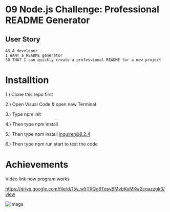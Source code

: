 # 09 Node.js Challenge: Professional README Generator

## User Story

```
AS A developer
I WANT a README generator
SO THAT I can quickly create a professional README for a new project
```

# Installtion

1.) Clone this repo first

2.) Open Visual Code & open new Terminal

3.) Type npm init

4.) Then type npm install

5.) Then type npm install inquirer@8.2.4

6.) Then type npm run start to test the code


# Achievements

Video link how program works

https://drive.google.com/file/d/15v_w5TXQg6TqsvBMvbKoMKw2cqazzgk3/view


![image](https://github.com/SanjeethTharmarajah/readmeGenerator/assets/130941252/5fb2922a-9cf2-44a8-bfd7-61279ff4fed6)






